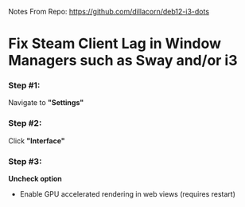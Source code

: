 Notes From Repo: https://github.com/dillacorn/deb12-i3-dots

# Fix Steam Client Lag in Window Managers such as Sway and/or i3

### **Step #1:**
Navigate to **"Settings"**

### **Step #2:**
Click **"Interface"**

### **Step #3:**
**Uncheck option**
- Enable GPU accelerated rendering in web views (requires restart)